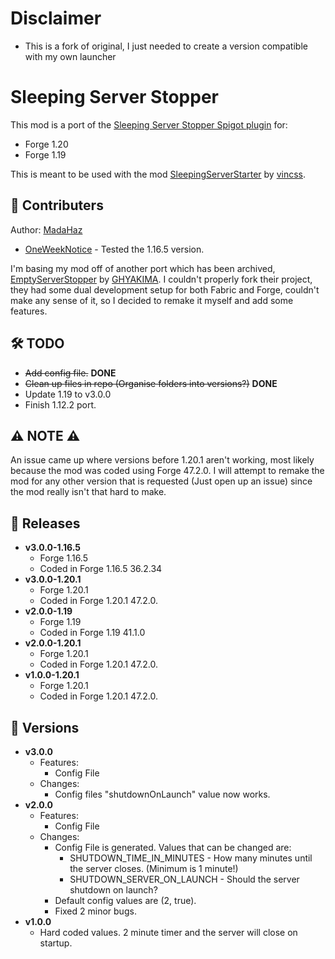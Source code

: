 # Disclaimer
- This is a fork of original, I just needed to create a version compatible with my own launcher

# Sleeping Server Stopper
This mod is a port of the [Sleeping Server Stopper Spigot plugin](https://github.com/vincss/mcEmptyServerStopper) for:
- Forge 1.20
- Forge 1.19


This is meant to be used with the mod [SleepingServerStarter](https://github.com/vincss/mcsleepingserverstarter) by [vincss](https://github.com/vincss).

## 🤝 Contributers
Author: [MadaHaz](https://github.com/MadaHaz)

- [OneWeekNotice](https://github.com/OneWeekNotice) - Tested the 1.16.5 version.

I'm basing my mod off of another port which has been archived, [EmptyServerStopper](https://github.com/GHYAKIMA/emptyserverstopper-mod) by [GHYAKIMA](https://github.com/GHYAKIMA). I couldn't properly fork their project, they had some dual development setup for both Fabric and Forge, couldn't make any sense of it, so I decided to remake it myself and add some features.

## 🛠 TODO
- ~~Add config file.~~ **DONE**
- ~~Clean up files in repo (Organise folders into versions?)~~ **DONE**
- Update 1.19 to v3.0.0
- Finish 1.12.2 port.

## ⚠ NOTE ⚠
An issue came up where versions before 1.20.1 aren't working, most likely because the mod was coded using Forge 47.2.0. I will attempt to remake the mod for any other version that is requested (Just open up an issue) since the mod really isn't that hard to make.

## 📄 Releases
- **v3.0.0-1.16.5**
  - Forge 1.16.5
  - Coded in Forge 1.16.5 36.2.34
- **v3.0.0-1.20.1**
  - Forge 1.20.1
  - Coded in Forge 1.20.1 47.2.0.
- **v2.0.0-1.19**
  - Forge 1.19
  - Coded in Forge 1.19 41.1.0
- **v2.0.0-1.20.1**
  - Forge 1.20.1
  - Coded in Forge 1.20.1 47.2.0.
- **v1.0.0-1.20.1**
  - Forge 1.20.1
  - Coded in Forge 1.20.1 47.2.0.
 
## 📄 Versions
- **v3.0.0**
  - Features:
    - Config File
  - Changes:
    - Config files "shutdownOnLaunch" value now works.
- **v2.0.0**
  - Features:
    - Config File
  - Changes:
    - Config File is generated. Values that can be changed are:
      - SHUTDOWN_TIME_IN_MINUTES - How many minutes until the server closes. (Minimum is 1 minute!)
      - SHUTDOWN_SERVER_ON_LAUNCH - Should the server shutdown on launch?
    - Default config values are (2, true).
    - Fixed 2 minor bugs.
- **v1.0.0**
  - Hard coded values. 2 minute timer and the server will close on startup.
